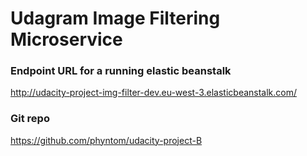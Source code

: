 # Udagram Image Filtering Microservice

### Endpoint URL for a running elastic beanstalk

http://udacity-project-img-filter-dev.eu-west-3.elasticbeanstalk.com/

### Git repo

https://github.com/phyntom/udacity-project-B
